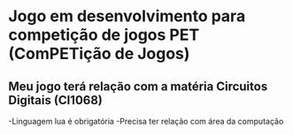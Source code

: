 # Jogo em desenvolvimento para competição de jogos PET (ComPETição de Jogos)
##  Meu jogo terá relação com a matéria Circuitos Digitais (CI1068)

 -Linguagem lua é obrigatória
 -Precisa ter relação com área da computação
